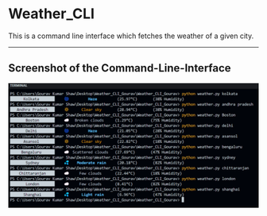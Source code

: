 # Weather_CLI
This is a command line interface which fetches the weather of a given city.

<hr>

## Screenshot of the Command-Line-Interface

<img src = "Screenshots/Output.png">
